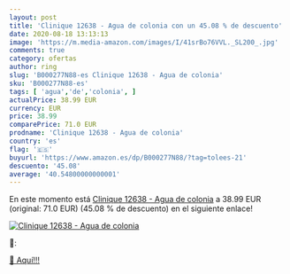 ```yaml
---
layout: post
title: 'Clinique 12638 - Agua de colonia con un 45.08 % de descuento'
date: 2020-08-18 13:13:13
image: 'https://m.media-amazon.com/images/I/41srBo76VVL._SL200_.jpg'
comments: true
category: ofertas
author: ring
slug: 'B000277N88-es Clinique 12638 - Agua de colonia'
sku: 'B000277N88-es'
tags: [ 'agua','de','colonia', ]
actualPrice: 38.99 EUR
currency: EUR
price: 38.99
comparePrice: 71.0 EUR
prodname: 'Clinique 12638 - Agua de colonia'
country: 'es'
flag: '🇪🇸'
buyurl: 'https://www.amazon.es/dp/B000277N88/?tag=tolees-21'
descuento: '45.08'
average: '40.54800000000001'
---
```


En este momento está [Clinique 12638 - Agua de colonia](https://www.amazon.es/dp/B000277N88/?tag=tolees-21) a 38.99 EUR (original: 71.0 EUR) (45.08 %  de descuento) en el siguiente enlace!

[![Clinique 12638 - Agua de colonia](https://m.media-amazon.com/images/I/41srBo76VVL._SL200_.jpg)](https://www.amazon.es/dp/B000277N88/?tag=tolees-21)

🔎:


[🛒 Aquí!!!](https://www.amazon.es/dp/B000277N88/?tag=tolees-21)
